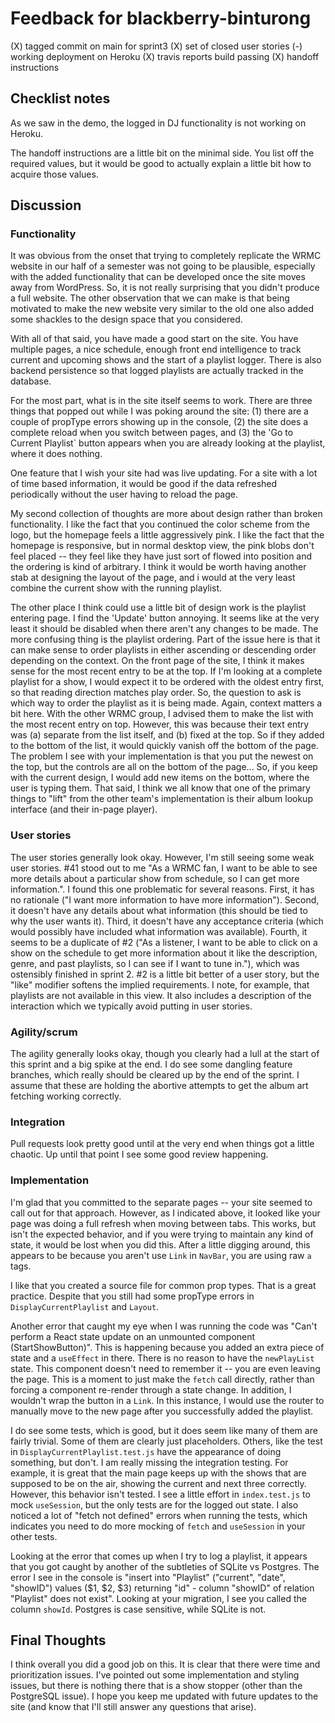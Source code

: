 # Feedback for blackberry-binturong

(X) tagged commit on main for sprint3
(X) set of closed user stories
(-) working deployment on Heroku
(X) travis reports build passing
(X) handoff instructions

## Checklist notes

As we saw in the demo, the logged in DJ functionality is not working on Heroku.

The handoff instructions are a little bit on the minimal side. You list off the required values, but it would be good to actually explain a little bit how to acquire those values.

## Discussion

### Functionality

It was obvious from the onset that trying to completely replicate the WRMC website in our half of a semester was not going to be plausible, especially with the added functionality that can be developed once the site moves away from WordPress. So, it is not really surprising that you didn't produce a full website. The other observation that we can make is that being motivated to make the new website very similar to the old one also added some shackles to the design space that you considered.

With all of that said, you have made a good start on the site. You have multiple pages, a nice schedule, enough front end intelligence to track current and upcoming shows and the start of a playlist logger. There is also backend persistence so that logged playlists are actually tracked in the database.

For the most part, what is in the site itself seems to work. There are three things that popped out while I was poking around the site: (1) there are a couple of propType errors showing up in the console, (2) the site does a complete reload when you switch between pages, and (3) the 'Go to Current Playlist` button appears when you are already looking at the playlist, where it does nothing.

One feature that I wish your site had was live updating. For a site with a lot of time based information, it would be good if the data refreshed periodically without the user having to reload the page.

My second collection of thoughts are more about design rather than broken functionality. I like the fact that you continued the color scheme from the logo, but the homepage feels a little aggressively pink. I like the fact that the homepage is responsive, but in normal desktop view, the pink blobs don't feel placed -- they feel like they have just sort of flowed into position and the ordering is kind of arbitrary. I think it would be worth having another stab at designing the layout of the page, and i would at the very least combine the current show with the running playlist.

The other place I think could use a little bit of design work is the playlist entering page. I find the 'Update' button annoying. It seems like at the very least it should be disabled when there aren't any changes to be made. The more confusing thing is the playlist ordering. Part of the issue here is that it can make sense to order playlists in either ascending or descending order depending on the context. On the front page of the site, I think it makes sense for the most recent entry to be at the top. If I'm looking at a complete playlist for a show, I would expect it to be ordered with the oldest entry first, so that reading direction matches play order. So, the question to ask is which way to order the playlist as it is being made. Again, context matters a bit here. With the other WRMC group, I advised them to make the list with the most recent entry on top. However, this was because their text entry was (a) separate from the list itself, and (b) fixed at the top. So if they added to the bottom of the list, it would quickly vanish off the bottom of the page. The problem I see with your implementation is that you put the newest on the top, but the controls are all on the bottom of the page... So, if you keep with the current design, I would add new items on the bottom, where the user is typing them. That said, I think we all know that one of the primary things to "lift" from the other team's implementation is their album lookup interface (and their in-page player).

### User stories

The user stories generally look okay. However, I'm still seeing some weak user stories. #41 stood out to me "As a WRMC fan, I want to be able to see more details about a particular show from schedule, so I can get more information.". I found this one problematic for several reasons. First, it has no rationale ("I want more information to have more information"). Second, it doesn't have any details about what information (this should be tied to why the user wants it). Third, it doesn't have any acceptance criteria (which would possibly have included what information was available). Fourth, it seems to be a duplicate of #2 ("As a listener, I want to be able to click on a show on the schedule to get more information about it like the description, genre, and past playlists, so I can see if I want to tune in."), which was ostensibly finished in sprint 2. #2 is a little bit better of a user story, but the "like" modifier softens the implied requirements. I note, for example, that playlists are not available in this view. It also includes a description of the interaction which we typically avoid putting in user stories.

### Agility/scrum

The agility generally looks okay, though you clearly had a lull at the start of this sprint and a big spike at the end. I do see some dangling feature branches, which really should be cleared up by the end of the sprint. I assume that these are holding the abortive attempts to get the album art fetching working correctly.

### Integration

Pull requests look pretty good until at the very end when things got a little chaotic. Up until that point I see some good review happening.

### Implementation

I'm glad that you committed to the separate pages -- your site seemed to call out for that approach. However, as I indicated above, it looked like your page was doing a full refresh when moving between tabs. This works, but isn't the expected behavior, and if you were trying to maintain any kind of state, it would be lost when you did this. After a little digging around, this appears to be because you aren't use `Link` in `NavBar`, you are using raw `a` tags.

I like that you created a source file for common prop types. That is a great practice. Despite that you still had some propType errors in `DisplayCurrentPlaylist` and `Layout`.

Another error that caught my eye when I was running the code was "Can't perform a React state update on an unmounted component (StartShowButton)". This is happening because you added an extra piece of state and a `useEffect` in there. There is no reason to have the `newPlayList` state. This component doesn't need to remember it -- you are even leaving the page. This is a moment to just make the `fetch` call directly, rather than forcing a component re-render through a state change. In addition, I wouldn't wrap the button in a `Link`. In this instance, I would use the router to manually move to the new page after you successfully added the playlist.

I do see some tests, which is good, but it does seem like many of them are fairly trivial. Some of them are clearly just placeholders. Others, like the test in `DisplayCurrentPlaylist.test.js` have the appearance of doing something, but don't. I am really missing the integration testing. For example, it is great that the main page keeps up with the shows that are supposed to be on the air, showing the current and next three correctly. However, this behavior isn't tested. I see a little effort in `index.test.js` to mock `useSession`, but the only tests are for the logged out state. I also noticed a lot of "fetch not defined" errors when running the tests, which indicates you need to do more mocking of `fetch` and `useSession` in your other tests.

Looking at the error that comes up when I try to log a playlist, it appears that you got caught by another of the subtleties of SQLite vs Postgres. The error I see in the console is "insert into "Playlist" ("current", "date", "showID") values ($1, $2, $3) returning "id" - column "showID" of relation "Playlist" does not exist". Looking at your migration, I see you called the column `showId`. Postgres is case sensitive, while SQLite is not.

## Final Thoughts

I think overall you did a good job on this. It is clear that there were time and prioritization issues. I've pointed out some implementation and styling issues, but there is nothing there that is a show stopper (other than the PostgreSQL issue). I hope you keep me updated with future updates to the site (and know that I'll still answer any questions that arise).
